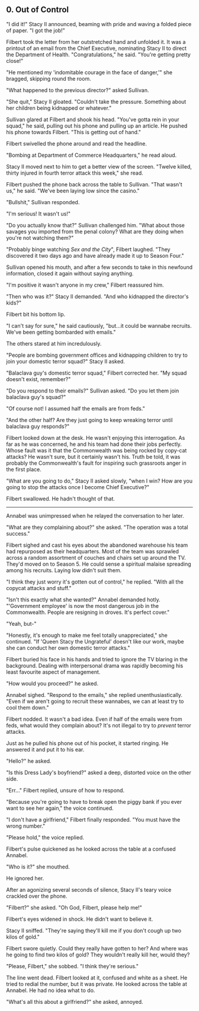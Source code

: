 ## 0. Out of Control

"I did it!" Stacy II announced, beaming with pride and waving a folded piece of paper. "I got the job!"

Filbert took the letter from her outstretched hand and unfolded it. It was a printout of an email from the Chief Executive, nominating Stacy II to direct the Department of Health. "Congratulations," he said. "You're getting pretty close!"

"He mentioned my 'indomitable courage in the face of danger,'" she bragged, skipping round the room.

"What happened to the previous director?" asked Sullivan.

"She quit," Stacy II gloated. "Couldn't take the pressure. Something about her children being kidnapped or whatever."

Sullivan glared at Filbert and shook his head. "You've gotta rein in your squad," he said, pulling out his phone and pulling up an article. He pushed his phone towards Filbert. "This is getting out of hand."

Filbert swivelled the phone around and read the headline.

"Bombing at Department of Commerce Headquarters," he read aloud.

Stacy II moved next to him to get a better view of the screen. "Twelve killed, thirty injured in fourth terror attack this week," she read.

Filbert pushed the phone back across the table to Sullivan. "That wasn't us," he said. "We've been laying low since the casino."

"Bullshit," Sullivan responded.

"I'm serious! It wasn't us!"

"Do you actually know that?" Sullivan challenged him. "What about those savages you imported from the penal colony? What are they doing when you're not watching them?"

"Probably binge watching _Sex and the City_", Filbert laughed. "They discovered it two days ago and have already made it up to Season Four."

Sullivan opened his mouth, and after a few seconds to take in this newfound information, closed it again without saying anything.

"I'm positive it wasn't anyone in my crew," Filbert reassured him.

"Then who was it?" Stacy II demanded. "And who kidnapped the director's kids?"

Filbert bit his bottom lip.

"I can't say for sure," he said cautiously, "but...it could be wannabe recruits. We've been getting bombarded with emails."

The others stared at him incredulously.

"People are bombing government offices and kidnapping children to try to join your domestic terror squad?" Stacy II asked.

"Balaclava guy's domestic terror squad," Filbert corrected her. "My squad doesn't exist, remember?"

"Do you respond to their emails?" Sullivan asked. "Do you let them join balaclava guy's squad?"

"Of course not! I assumed half the emails are from feds."

"And the other half? Are they just going to keep wreaking terror until balaclava guy responds?"

Filbert looked down at the desk. He wasn't enjoying this interrogation. As far as he was concerned, he and his team had done their jobs perfectly. Whose fault was it that the Commonwealth was being rocked by copy-cat attacks? He wasn't sure, but it certainly wasn't his. Truth be told, it was probably the Commonwealth's fault for inspiring such grassroots anger in the first place.

"What are you going to do," Stacy II asked slowly, "when I win? How are you going to stop the attacks once I become Chief Executive?"

Filbert swallowed. He hadn't thought of that.

---

Annabel was unimpressed when he relayed the conversation to her later.

"What are they complaining about?" she asked. "The operation was a total success."

Filbert sighed and cast his eyes about the abandoned warehouse his team had repurposed as their headquarters. Most of the team was sprawled across a random assortment of couches and chairs set up around the TV. They'd moved on to Season 5. He could sense a spiritual malaise spreading among his recruits. Laying low didn't suit them.

"I think they just worry it's gotten out of control," he replied. "With all the copycat attacks and stuff."

"Isn't this exactly what she wanted?" Annabel demanded hotly. "'Government employee' is now the most dangerous job in the Commonwealth. People are resigning in droves. It's perfect cover."

"Yeah, but-"

"Honestly, it's enough to make me feel totally unappreciated," she continued. "If 'Queen Stacy the Ungrateful' doesn't like our work, maybe she can conduct her own domestic terror attacks."

Filbert buried his face in his hands and tried to ignore the TV blaring in the background. Dealing with interpersonal drama was rapidly becoming his least favourite aspect of management.

"How would you proceed?" he asked.

Annabel sighed. "Respond to the emails," she replied unenthusiastically. "Even if we aren't going to recruit these wannabes, we can at least try to cool them down."

Filbert nodded. It wasn't a bad idea. Even if half of the emails were from feds, what would they complain about? It's not illegal to try to _prevent_ terror attacks.

Just as he pulled his phone out of his pocket, it started ringing. He answered it and put it to his ear.

"Hello?" he asked.

"Is this Dress Lady's boyfriend?" asked a deep, distorted voice on the other side.

"Err..." Filbert replied, unsure of how to respond.

"Because you're going to have to break open the piggy bank if you ever want to see her again," the voice continued.

"I don't have a girlfriend," Filbert finally responded. "You must have the wrong number."

"Please hold," the voice replied.

Filbert's pulse quickened as he looked across the table at a confused Annabel.

"Who is it?" she mouthed.

He ignored her.

After an agonizing several seconds of silence, Stacy II's teary voice crackled over the phone.

"Filbert?" she asked. "Oh God, Filbert, please help me!"

Filbert's eyes widened in shock. He didn't want to believe it.

Stacy II sniffed. "They're saying they'll kill me if you don't cough up two kilos of gold."

Filbert swore quietly. Could they really have gotten to her? And where was he going to find two kilos of gold? They wouldn't really kill her, would they?

"Please, Filbert," she sobbed. "I think they're serious."

The line went dead. Filbert looked at it, confused and white as a sheet. He tried to redial the number, but it was private. He looked across the table at Annabel. He had no idea what to do.

"What's all this about a girlfriend?" she asked, annoyed.
